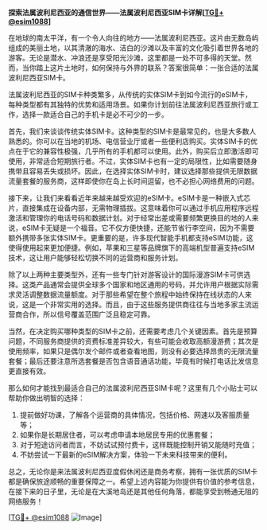**探索法属波利尼西亚的通信世界——法属波利尼西亚SIM卡详解[[TG💪+ @esim1088](https://t.me/s/esim1088)]**

在地球的南太平洋，有一个令人向往的地方——法属波利尼西亚。这片由无数岛屿组成的美丽土地，以其清澈的海水、洁白的沙滩以及丰富的文化吸引着世界各地的游客。无论是潜水、冲浪还是享受阳光沙滩，这里都是一处不可多得的天堂。然而，当你踏上这片土地时，如何保持与外界的联系？答案很简单：一张合适的法属波利尼西亚SIM卡。

法属波利尼西亚的SIM卡种类繁多，从传统的实体SIM卡到如今流行的eSIM卡，每种类型都有其独特的优势和适用场景。如果你计划前往法属波利尼西亚旅行或工作，选择一款适合自己的手机卡是必不可少的一步。

首先，我们来谈谈传统实体SIM卡。这种类型的SIM卡是最常见的，也是大多数人熟悉的。你可以在当地的机场、电信营业厅或者一些便利店购买。实体SIM卡的优点在于它的兼容性极强，几乎所有的手机都可以使用。此外，购买后立即激活即可使用，非常适合短期旅行者。不过，实体SIM卡也有一定的局限性，比如需要随身携带且容易丢失或损坏。因此，在选择实体SIM卡时，建议选择那些提供无限数据流量套餐的服务商，这样即使你在岛上长时间逗留，也不必担心网络费用的问题。

接下来，让我们来看看近年来越来越受欢迎的eSIM卡。eSIM卡是一种嵌入式芯片，直接集成在设备内部，无需物理插拔。这意味着你可以通过手机应用程序远程激活和管理你的电话号码和数据计划。对于经常出差或需要频繁更换目的地的人来说，eSIM卡无疑是一个福音。它不仅方便快捷，还能节省行李空间，因为不需要额外携带多张实体SIM卡。更重要的是，许多现代智能手机都支持eSIM功能，这使得使用起来更加便捷。例如，苹果和三星等品牌旗下的高端机型普遍支持eSIM技术，这让用户能够轻松切换不同的运营商和服务计划。

除了以上两种主要类型外，还有一些专门针对游客设计的国际漫游SIM卡可供选择。这类产品通常会提供全球多个国家和地区通用的号码，并允许用户根据实际需求灵活调整数据流量额度。对于那些希望在整个旅程中始终保持在线状态的人来说，这是一个非常实用的选择。而且，由于这些服务提供商往往与当地多家主流运营商合作，所以信号覆盖范围广泛且稳定可靠。

当然，在决定购买哪种类型的SIM卡之前，还需要考虑几个关键因素。首先是预算问题，不同服务商提供的资费标准差异较大，有些可能会收取高额漫游费；其次是使用频率，如果只是偶尔发个邮件或者查看地图，则没有必要选择昂贵的无限流量套餐；最后还要注意所选套餐是否包含语音通话功能，毕竟有时候打电话比发信息更直接有效。

那么如何才能找到最适合自己的法属波利尼西亚SIM卡呢？这里有几个小贴士可以帮助你做出明智的选择：

1. 提前做好功课，了解各个运营商的具体情况，包括价格、网速以及客服质量等；
2. 如果你是长期居住者，可以考虑申请本地居民专用的优惠套餐；
3. 对于短途访问者而言，不妨试试预付费卡，这样既能控制开销又能随时充值；
4. 不妨尝试一下最新的eSIM解决方案，体验一下未来科技带来的便利。

总之，无论你是来法属波利尼西亚度假休闲还是商务考察，拥有一张优质的SIM卡都是确保旅途顺畅的重要保障之一。希望上述内容能为你提供有价值的参考信息，在接下来的日子里，无论是在大溪地岛还是其他任何角落，都能享受到畅通无阻的网络服务！

[[TG💪+ @esim1088](https://t.me/s/esim1088) ![Image](https://i.postimg.cc/4NQfJmqS/Snipaste-2025-05-13-00-14-12.png)]